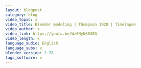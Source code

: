 ```yaml
---
layout: blogpost
category: blog
video_topic: x
video_title: Blender modeling | Thompson 1928 | Timelapse
video_author: x
video_link: https://youtu.be/Wz0NyN6038Q
video_length: x
language_audio: English
language_subs: x
blender_version: 2.78
tags_software: x
---
```

